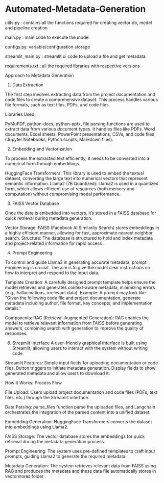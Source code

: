 # Automated-Metadata-Generation

utils.py : contains all the functions required for creating vector db,  model and pipeline creation

main.py : main code to execute the model

configs.py: variable/configuration storage

streamlit_main.py : streamlit ui code to upload a file and get metadata

requirements.txt : all the required libraries with respective versions

Approach to Metadata Generation

1. Data Extraction

The first step involves extracting data from the project documentation and code files to create a comprehensive dataset. This process handles various file formats, such as text files, PDFs, and code files.

Libraries Used:

PyMuPDF, python-docs, python-pptx, file parsing functions are  used to extract data from various document types. It handles files like PDFs, Word documents, Excel sheets, PowerPoint presentations, CSVs, and code files (Jupyter Notebooks, Python scripts, Markdown files).

2. Embedding and Vectorization
   
To process the extracted text efficiently, it needs to be converted into a numerical form through embeddings.

HuggingFace Transformers: This library is used to embed the textual dataset, converting the large text into numerical vectors that represent semantic information.
Llama2 (7B Quantized): Llama2 is used in a quantized form, which allows efficient use of resources (both memory and computation) without compromising model performance.

3. FAISS Vector Database
   
Once the data is embedded into vectors, it’s stored in a FAISS database for quick retrieval during metadata generation.

Vector Storage: FAISS (Facebook AI Similarity Search) stores embeddings in a highly efficient manner, allowing for fast, approximate nearest neighbor search.
Structure: The database is structured to hold and index metadata and project-related information for rapid access .

4. Prompt Engineering
   
To control and guide Llama2 in generating accurate metadata, prompt engineering is crucial. The aim is to give the model clear instructions on how to interpret and respond to the input data.

Template Creation: A carefully designed prompt template helps ensure the model retrieves and generates context-aware metadata, minimizing errors (e.g., hallucinations, irrelevant data).
Example: A prompt may look like: "Given the following code file and project documentation, generate metadata including author, file format, key concepts, and implementation details."


Components:
RAG (Retrieval-Augmented Generation): RAG enables the model to retrieve relevant information from FAISS before generating answers, combining search with generation to improve the quality of responses.

6. Streamlit Interface
A user-friendly graphical interface is built using Streamlit, allowing users to interact with the system without writing code.

Streamlit Features:
Simple input fields for uploading documentation or code files.
Button triggers to initiate metadata generation.
Display fields to show generated metadata and allow users to download it.

How It Works: Process Flow

File Upload: Users upload project documentation and code files (PDFs, text files, etc.) through the Streamlit interface.

Data Parsing: parse_files function parse the uploaded files, and Langchain orchestrates the integration of the parsed content into a unified dataset.

Embedding Generation: HuggingFace Transformers converts the dataset into embeddings using Llama2.

FAISS Storage: The vector database stores the embeddings for quick retrieval during the metadata generation process.

Prompt Engineering: The system uses pre-defined templates to craft input prompts, guiding Llama2 to generate the required metadata.

Metadata Generation: The system retrieves relevant data from FAISS using RAG and produces the metadata and these data file automatically stores in vectorstores folder .

